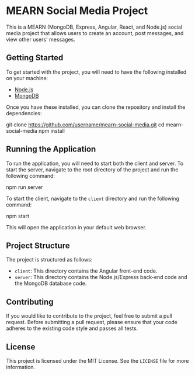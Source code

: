 # MEARN Social Media Project

This is a MEARN (MongoDB, Express, Angular, React, and Node.js) social media project that allows users to create an account, post messages, and view other users' messages. 

## Getting Started

To get started with the project, you will need to have the following installed on your machine:

- [Node.js](https://nodejs.org/)
- [MongoDB](https://www.mongodb.com/)

Once you have these installed, you can clone the repository and install the dependencies:

git clone https://github.com/username/mearn-social-media.git
cd mearn-social-media
npm install


## Running the Application

To run the application, you will need to start both the client and server. To start the server, navigate to the root directory of the project and run the following command:

npm run server

To start the client, navigate to the `client` directory and run the following command:

npm start


This will open the application in your default web browser.

## Project Structure

The project is structured as follows:

- `client`: This directory contains the Angular front-end code.
- `server`: This directory contains the Node.js/Express back-end code and the MongoDB database code.

## Contributing

If you would like to contribute to the project, feel free to submit a pull request. Before submitting a pull request, please ensure that your code adheres to the existing code style and passes all tests.

## License

This project is licensed under the MIT License. See the `LICENSE` file for more information.
